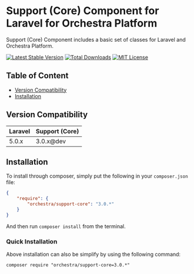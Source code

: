 Support (Core) Component for Laravel for Orchestra Platform
==============

Support (Core) Component includes a basic set of classes for Laravel and Orchestra Platform.

[![Latest Stable Version](https://img.shields.io/github/release/orchestral/support-core.svg?style=flat)](https://packagist.org/packages/orchestra/support-core)
[![Total Downloads](https://img.shields.io/packagist/dt/orchestra/support-core.svg?style=flat)](https://packagist.org/packages/orchestra/support-core)
[![MIT License](https://img.shields.io/packagist/l/orchestra/support-core.svg?style=flat)](https://packagist.org/packages/orchestra/support-core)

## Table of Content

* [Version Compatibility](#version-compatibility)
* [Installation](#installation)

## Version Compatibility

Laravel    | Support (Core)
:----------|:----------
 5.0.x     | 3.0.x@dev

## Installation

To install through composer, simply put the following in your `composer.json` file:

```json
{
    "require": {
        "orchestra/support-core": "3.0.*"
    }
}
```

And then run `composer install` from the terminal.

### Quick Installation

Above installation can also be simplify by using the following command:

    composer require "orchestra/support-core=3.0.*"

